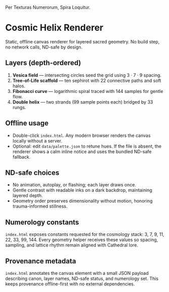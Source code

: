Per Texturas Numerorum, Spira Loquitur.

# Cosmic Helix Renderer

Static, offline canvas renderer for layered sacred geometry. No build step, no network calls, ND-safe by design.

## Layers (depth-ordered)
1. **Vesica field** — intersecting circles seed the grid using 3 · 7 · 9 spacing.
2. **Tree-of-Life scaffold** — ten sephirot with 22 connective paths and soft halos.
3. **Fibonacci curve** — logarithmic spiral traced with 144 samples for gentle flow.
4. **Double helix** — two strands (99 sample points each) bridged by 33 rungs.

## Offline usage
- Double-click `index.html`. Any modern browser renders the canvas locally without a server.
- Optional: edit `data/palette.json` to retune hues. If the file is absent, the renderer shows a calm inline notice and uses the bundled ND-safe fallback.

## ND-safe choices
- No animation, autoplay, or flashing; each layer draws once.
- Gentle contrast with readable inks on a dark backdrop, maintaining layered depth.
- Geometry order preserves dimensionality without motion, honoring trauma-informed stillness.

## Numerology constants
`index.html` exposes constants requested for the cosmology stack: 3, 7, 9, 11, 22, 33, 99, 144. Every geometry helper receives these values so spacing, sampling, and lattice rhythm remain aligned with Cathedral lore.

## Provenance metadata
`index.html` annotates the canvas element with a small JSON payload describing canon, layer names, ND-safe status, and numerology set. This keeps provenance offline-first with no external dependencies.
